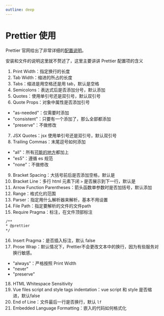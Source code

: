```yaml
---
outline: deep
---
```


# Prettier 使用

Prettier 官网给出了非常详细的[配置说明](https://prettier.io/docs/en/install)。

安装和文件的说明这里就不赘述了，这里主要讲讲 Prettier 配置项的含义

1. Print Width：指定换行的长度
2. Tab Width：缩进的所占的长度
3. Tabs：缩进是用空格还是用 tab，默认是空格
4. Semicolons：表达式后是否添加分号，默认添加
5. Quotes：使用单引号还是双引号，默认双引号
6. Quote Props：对象中属性是否添加引号
  - "as-needed"：仅需要时添加
  - "consistent"：只要有一个添加了，那么全部都添加
  - "preserve"：不做修改
7. JSX Quotes：jsx 使用单引号还是双引号，默认双引号
8. Trailing Commas：末尾逗号如何添加
  - "all"：所有[可能的地方](https://developer.mozilla.org/en-US/docs/Web/JavaScript/Reference/Trailing_commas#trailing_commas_in_functions)都加上
  - "es5"：遵循 es 规范
  - "none"：不做修改
9. Bracket Spacing：大括号前后是否添加空格，默认是
10. Bracket Line：多行 html 元素下闭 `>` 是否展示到下一行，默认是
11. Arrow Function Parentheses：箭头函数单参数时是否加括号，默认添加
12. Range：格式化的范围
13. Parser：指定用什么解析器来解析，基本不用设置
14. File Path：指定要解析的文件的文件path
15. Require Pragma：标注，在文件顶部标注
  ```bash
  /**
  * @prettier
  */
  ```
16. Insert Pragma：是否插入标注，默认 false
17. Prose Wrap：默认情况下，Prettier不会更改文本中的换行，因为有些服务对换行敏感。
  - "always"：严格按照 Print Width
  - "never"
  - "preserve"
18. HTML Whitespace Sensitivity
19. Vue files script and style tags indentation：vue script 和 style 是否缩进，默认false
20. End of Line：文件最后一行是否换行，默认 `lf`
21. Embedded Language Formatting：嵌入的代码如何格式化
